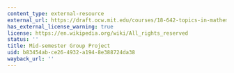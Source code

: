 ```yaml
---
content_type: external-resource
external_url: https://draft.ocw.mit.edu/courses/18-642-topics-in-mathematics-with-applications-in-finance-fall-2024/pages/group-project/
has_external_license_warning: true
license: https://en.wikipedia.org/wiki/All_rights_reserved
status: ''
title: Mid-semester Group Project
uid: b83454ab-ce26-4932-a194-8e388724da38
wayback_url: ''
---
```


